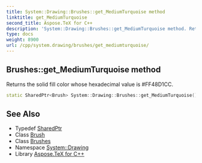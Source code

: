 ```yaml
---
title: System::Drawing::Brushes::get_MediumTurquoise method
linktitle: get_MediumTurquoise
second_title: Aspose.TeX for C++
description: 'System::Drawing::Brushes::get_MediumTurquoise method. Returns the solid fill color whose hexadecimal value is #FF48D1CC in C++.'
type: docs
weight: 8900
url: /cpp/system.drawing/brushes/get_mediumturquoise/
---
```

## Brushes::get_MediumTurquoise method


Returns the solid fill color whose hexadecimal value is #FF48D1CC.

```cpp
static SharedPtr<Brush> System::Drawing::Brushes::get_MediumTurquoise()
```

## See Also

* Typedef [SharedPtr](../../../system/sharedptr/)
* Class [Brush](../../brush/)
* Class [Brushes](../)
* Namespace [System::Drawing](../../)
* Library [Aspose.TeX for C++](../../../)
